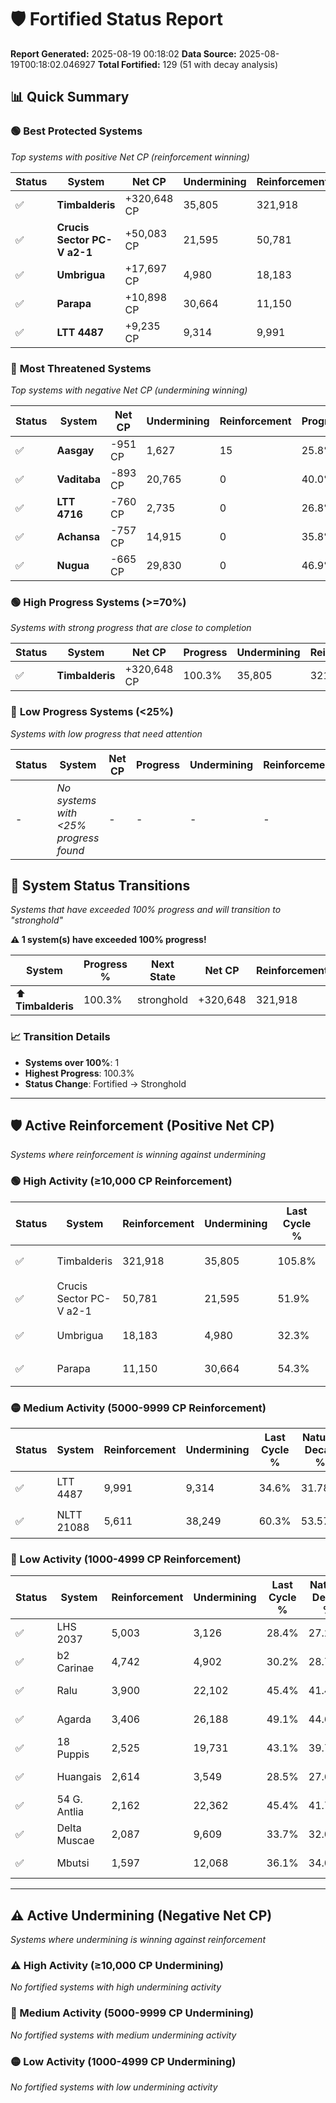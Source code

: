 # 🛡️ Fortified Status Report

**Report Generated:** 2025-08-19 00:18:02
**Data Source:** 2025-08-19T00:18:02.046927
**Total Fortified:** 129 (51 with decay analysis)

## 📊 Quick Summary

### 🟢 **Best Protected Systems**
*Top systems with positive Net CP (reinforcement winning)*

| Status | System | Net CP | Undermining | Reinforcement | Progress |
|--------|--------|--------|-------------|---------------|----------|
| ✅ | **Timbalderis** | +320,648 CP | 35,805 | 321,918 | 100.3% |
| ✅ | **Crucis Sector PC-V a2-1** | +50,083 CP | 21,595 | 50,781 | 48.6% |
| ✅ | **Umbrigua** | +17,697 CP | 4,980 | 18,183 | 31.5% |
| ✅ | **Parapa** | +10,898 CP | 30,664 | 11,150 | 49.6% |
| ✅ | **LTT 4487** | +9,235 CP | 9,314 | 9,991 | 33.2% |

### 🔴 **Most Threatened Systems**
*Top systems with negative Net CP (undermining winning)*

| Status | System | Net CP | Undermining | Reinforcement | Progress |
|--------|--------|--------|-------------|---------------|----------|
| ✅ | **Aasgay** | -951 CP | 1,627 | 15 | 25.8% |
| ✅ | **Vaditaba** | -893 CP | 20,765 | 0 | 40.0% |
| ✅ | **LTT 4716** | -760 CP | 2,735 | 0 | 26.8% |
| ✅ | **Achansa** | -757 CP | 14,915 | 0 | 35.8% |
| ✅ | **Nugua** | -665 CP | 29,830 | 0 | 46.9% |

### 🟢 **High Progress Systems (>=70%)**
*Systems with strong progress that are close to completion*

| Status | System | Net CP | Progress | Undermining | Reinforcement |
|--------|--------|--------|----------|-------------|---------------|
| ✅ | **Timbalderis** | +320,648 CP | 100.3% | 35,805 | 321,918 |

### 🔴 **Low Progress Systems (<25%)**
*Systems with low progress that need attention*

| Status | System | Net CP | Progress | Undermining | Reinforcement |
|--------|--------|--------|----------|-------------|---------------|
| - | *No systems with <25% progress found* | - | - | - | - |
## 🔄 System Status Transitions  
*Systems that have exceeded 100% progress and will transition to "stronghold"*

**⚠️ 1 system(s) have exceeded 100% progress!**

| System | Progress % | Next State | Net CP | Reinforcement | Undermining | 
|--------|------------|-------------|--------|---------------|-------------|
| ⬆️ **Timbalderis** | 100.3% | stronghold | +320,648 | 321,918 | 35,805 |

### 📈 Transition Details
- **Systems over 100%**: 1
- **Highest Progress**: 100.3%
- **Status Change**: Fortified → Stronghold

---

## 🛡️ Active Reinforcement (Positive Net CP)
*Systems where reinforcement is winning against undermining*

### 🟢 High Activity (≥10,000 CP Reinforcement)

| Status | System | Reinforcement | Undermining | Last Cycle % | Natural Decay % | Current Progress % | Current CP | Net CP | Activity |
|--------|--------|---------------|-------------|--------------|-----------------|-------------------|------------|--------|----------|
| ✅ | Timbalderis | 321,918 | 35,805 | 105.8% | 50.97% | 100.3% | 651,949 | +320,648 | 🟢 High Reinforcement |
| ✅ | Crucis Sector PC-V a2-1 | 50,781 | 21,595 | 51.9% | 40.89% | 48.6% | 315,900 | +50,083 | 🟢 High Reinforcement |
| ✅ | Umbrigua | 18,183 | 4,980 | 32.3% | 28.78% | 31.5% | 204,750 | +17,697 | 🟢 High Reinforcement |
| ✅ | Parapa | 11,150 | 30,664 | 54.3% | 47.92% | 49.6% | 322,400 | +10,898 | 🟢 High Reinforcement |

### 🟡 Medium Activity (5000-9999 CP Reinforcement)

| Status | System | Reinforcement | Undermining | Last Cycle % | Natural Decay % | Current Progress % | Current CP | Net CP | Activity |
|--------|--------|---------------|-------------|--------------|-----------------|-------------------|------------|--------|----------|
| ✅ | LTT 4487 | 9,991 | 9,314 | 34.6% | 31.78% | 33.2% | 215,800 | +9,235 | 🟡 Medium Reinforcement |
| ✅ | NLTT 21088 | 5,611 | 38,249 | 60.3% | 53.57% | 54.4% | 353,600 | +5,414 | 🟡 Medium Reinforcement |

### 🔴 Low Activity (1000-4999 CP Reinforcement)

| Status | System | Reinforcement | Undermining | Last Cycle % | Natural Decay % | Current Progress % | Current CP | Net CP | Activity |
|--------|--------|---------------|-------------|--------------|-----------------|-------------------|------------|--------|----------|
| ✅ | LHS 2037 | 5,003 | 3,126 | 28.4% | 27.24% | 27.9% | 181,349 | +4,290 | 🔵 Low Reinforcement |
| ✅ | b2 Carinae | 4,742 | 4,902 | 30.2% | 28.74% | 29.4% | 191,100 | +4,285 | 🔵 Low Reinforcement |
| ✅ | Ralu | 3,900 | 22,102 | 45.4% | 41.47% | 42.0% | 273,000 | +3,469 | 🔵 Low Reinforcement |
| ✅ | Agarda | 3,406 | 26,188 | 49.1% | 44.62% | 45.1% | 293,150 | +3,152 | 🔵 Low Reinforcement |
| ✅ | 18 Puppis | 2,525 | 19,731 | 43.1% | 39.77% | 40.1% | 260,650 | +2,165 | 🔵 Low Reinforcement |
| ✅ | Huangais | 2,614 | 3,549 | 28.5% | 27.68% | 28.0% | 182,000 | +2,075 | 🔵 Low Reinforcement |
| ✅ | 54 G. Antlia | 2,162 | 22,362 | 45.4% | 41.72% | 42.0% | 273,000 | +1,815 | 🔵 Low Reinforcement |
| ✅ | Delta Muscae | 2,087 | 9,609 | 33.7% | 32.00% | 32.2% | 209,300 | +1,329 | 🔵 Low Reinforcement |
| ✅ | Mbutsi | 1,597 | 12,068 | 36.1% | 34.03% | 34.2% | 222,300 | +1,129 | 🔵 Low Reinforcement |


---

## ⚠️ Active Undermining (Negative Net CP)
*Systems where undermining is winning against reinforcement*

### ⚠️ High Activity (≥10,000 CP Undermining)

*No fortified systems with high undermining activity*

### 🔶 Medium Activity (5000-9999 CP Undermining)

*No fortified systems with medium undermining activity*

### 🟡 Low Activity (1000-4999 CP Undermining)

*No fortified systems with low undermining activity*
